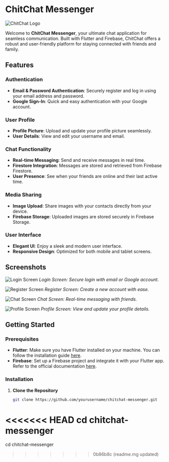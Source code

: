 # ChitChat Messenger

![ChitChat Logo](assets/images/logo.png)

Welcome to **ChitChat Messenger**, your ultimate chat application for seamless communication. Built with Flutter and Firebase, ChitChat offers a robust and user-friendly platform for staying connected with friends and family.

## Features

### Authentication
- **Email & Password Authentication**: Securely register and log in using your email address and password.
- **Google Sign-In**: Quick and easy authentication with your Google account.

### User Profile
- **Profile Picture**: Upload and update your profile picture seamlessly.
- **User Details**: View and edit your username and email.

### Chat Functionality
- **Real-time Messaging**: Send and receive messages in real time.
- **Firestore Integration**: Messages are stored and retrieved from Firebase Firestore.
- **User Presence**: See when your friends are online and their last active time.

### Media Sharing
- **Image Upload**: Share images with your contacts directly from your device.
- **Firebase Storage**: Uploaded images are stored securely in Firebase Storage.

### User Interface
- **Elegant UI**: Enjoy a sleek and modern user interface.
- **Responsive Design**: Optimized for both mobile and tablet screens.

## Screenshots

![Login Screen](assets/screenshots/login_page.jpg)
*Login Screen: Secure login with email or Google account.*

![Register Screen](assets/screenshots/register_page.jpg)
*Register Screen: Create a new account with ease.*

![Chat Screen](assets/screenshots/image1.jpg)
*Chat Screen: Real-time messaging with friends.*

![Profile Screen](assets/screenshots/logged_profile.jpg)
*Profile Screen: View and update your profile details.*

## Getting Started

### Prerequisites
- **Flutter**: Make sure you have Flutter installed on your machine. You can follow the installation guide [here](https://flutter.dev/docs/get-started/install).
- **Firebase**: Set up a Firebase project and integrate it with your Flutter app. Refer to the official documentation [here](https://firebase.google.com/docs/flutter/setup).

### Installation

1. **Clone the Repository**
   ```bash
   git clone https://github.com/yourusername/chitchat-messenger.git
<<<<<<< HEAD
   cd chitchat-messenger
=======
   cd chitchat-messenger
>>>>>>> 0b86b8c (readme.mg updated)
